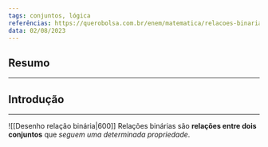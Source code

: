 ```yaml
---
tags: conjuntos, lógica
referências: https://querobolsa.com.br/enem/matematica/relacoes-binarias
data: 02/08/2023
---
```

## Resumo

---
## Introdução
---
![[Desenho relação binária|600]]
Relações binárias são **relações entre dois conjuntos** que *seguem uma determinada propriedade*.